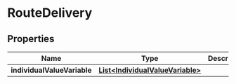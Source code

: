 
# RouteDelivery

## Properties
Name | Type | Description | Notes
------------ | ------------- | ------------- | -------------
**individualValueVariable** | [**List&lt;IndividualValueVariable&gt;**](IndividualValueVariable.md) |  |  [optional]



